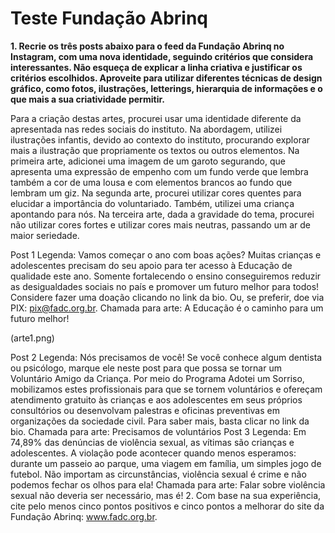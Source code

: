 <h1>Teste Fundação Abrinq</h1>


<p> <strong>1. Recrie os três posts abaixo para o feed da Fundação Abrinq no Instagram, com uma nova identidade, seguindo critérios que considera interessantes. Não esqueça de explicar a linha criativa e justificar os critérios escolhidos. Aproveite para utilizar diferentes técnicas de design gráfico, como fotos, ilustrações, letterings, hierarquia de informações e o que mais a sua criatividade permitir.</strong></p>

<p>Para a criação destas artes, procurei usar uma identidade diferente da apresentada nas redes sociais do instituto. Na abordagem, utilizei ilustrações infantis, devido ao contexto do instituto, procurando explorar mais a ilustração que propriamente os textos ou outros elementos.
Na primeira arte, adicionei uma imagem de um garoto segurando, que apresenta uma expressão de empenho com um fundo verde que lembra também a cor de uma lousa e com elementos brancos ao fundo que lembram um giz.
Na segunda arte, procurei utilizar cores quentes para elucidar a importância do voluntariado. Também, utilizei uma criança apontando para nós.
Na terceira arte, dada a gravidade do tema, procurei não utilizar cores fortes e utilizar cores mais neutras, passando um ar de maior seriedade.</p>


Post 1
Legenda:
Vamos começar o ano com boas ações? Muitas crianças e adolescentes precisam do seu apoio para ter acesso à Educação de qualidade este ano. Somente fortalecendo o ensino conseguiremos reduzir as desigualdades sociais no país e promover um futuro melhor para todos! Considere fazer uma doação clicando no link da bio. Ou, se preferir, doe via PIX: pix@fadc.org.br.
Chamada para arte:
A Educação é o caminho para um futuro melhor!

(arte1.png)

Post 2
Legenda:
Nós precisamos de você!
Se você conhece algum dentista ou psicólogo, marque ele neste post para que possa se tornar um Voluntário Amigo da Criança.
Por meio do Programa Adotei um Sorriso, mobilizamos estes profissionais para que se tornem voluntários e ofereçam atendimento gratuito às crianças e aos adolescentes em seus próprios consultórios ou desenvolvam palestras e oficinas preventivas em organizações da sociedade civil.
Para saber mais, basta clicar no link da bio.
Chamada para arte:
Precisamos de voluntários
Post 3
Legenda:
Em 74,89% das denúncias de violência sexual, as vítimas são crianças e adolescentes. A violação pode acontecer quando menos esperamos: durante um passeio ao parque, uma viagem em família, um simples jogo de futebol. Não importam as circunstâncias, violência sexual é crime e não podemos fechar os olhos para ela!
Chamada para arte:
Falar sobre violência sexual não deveria ser necessário, mas é!
2. Com base na sua experiência, cite pelo menos cinco pontos positivos e cinco pontos a melhorar do site da Fundação Abrinq: www.fadc.org.br.
